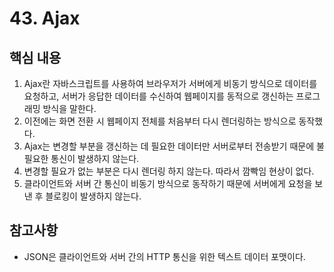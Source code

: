 # 43. Ajax

## 핵심 내용

1. Ajax란 자바스크립트를 사용하여 브라우저가 서버에게 비동기 방식으로 데이터를 요청하고, 서버가 응답한 데이터를 수신하여 웹페이지를 동적으로 갱신하는 프로그래밍 방식을 말한다.
2. 이전에는 화면 전환 시 웹페이지 전체를 처음부터 다시 렌더링하는 방식으로 동작했다.
3. Ajax는 변경할 부분을 갱신하는 데 필요한 데이터만 서버로부터 전송받기 때문에 불필요한 통신이 발생하지 않는다.
4. 변경할 필요가 없는 부분은 다시 렌더링 하지 않는다. 따라서 깜빡임 현상이 없다.
5. 클라이언트와 서버 간 통신이 비동기 방식으로 동작하기 때문에 서버에게 요청을 보낸 후 블로킹이 발생하지 않는다.

## 참고사항

- JSON은 클라이언트와 서버 간의 HTTP 통신을 위한 텍스트 데이터 포맷이다.